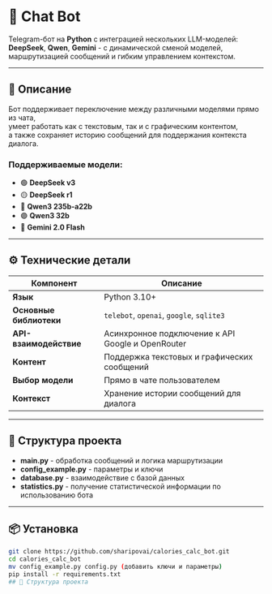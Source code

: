 # 🤖 Chat Bot

Telegram-бот на **Python** с интеграцией нескольких LLM-моделей:  
**DeepSeek**, **Qwen**, **Gemini** - с динамической сменой моделей, маршрутизацией сообщений и гибким управлением контекстом.

---

## 🧠 Описание

Бот поддерживает переключение между различными моделями прямо из чата,  
умеет работать как с текстовым, так и с графическим контентом,  
а также сохраняет историю сообщений для поддержания контекста диалога.

### Поддерживаемые модели:
- 🟢 **DeepSeek v3**
- 🟡 **DeepSeek r1**
- 🔵 **Qwen3 235b-a22b**
- 🟣 **Qwen3 32b**
- 🔴 **Gemini 2.0 Flash**

---

## ⚙️ Технические детали

| Компонент | Описание |
|------------|-----------|
| **Язык** | Python 3.10+ |
| **Основные библиотеки** | `telebot`, `openai`, `google`, `sqlite3` |
| **API-взаимодействие** | Асинхронное подключение к API Google и OpenRouter |
| **Контент** | Поддержка текстовых и графических сообщений |
| **Выбор модели** | Прямо в чате пользователем |
| **Контекст** | Хранение истории сообщений для диалога |

---

## 📂 Структура проекта

- **main.py** - обработка сообщений и логика маршрутизации
- **config_example.py** - параметры и ключи
- **database.py** - взаимодействие с базой данных
- **statistics.py** - получение статистической информации по использованию бота

---

## 📦 Установка

```bash
git clone https://github.com/sharipovai/calories_calc_bot.git
cd calories_calc_bot
mv config_example.py config.py (добавить ключи и параметры)
pip install -r requirements.txt
## 📁 Структура проекта

